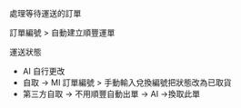 處理等待運送的訂單

訂單編號 > 自動建立順豐運單

運送狀態
- AI 自行更改
- 自取 -> MI 訂單編號 > 手動輸入兌換編號把狀態改為已取貨
- 第三方自取 -> 不用順豐自動出單 -> AI ->換取此單